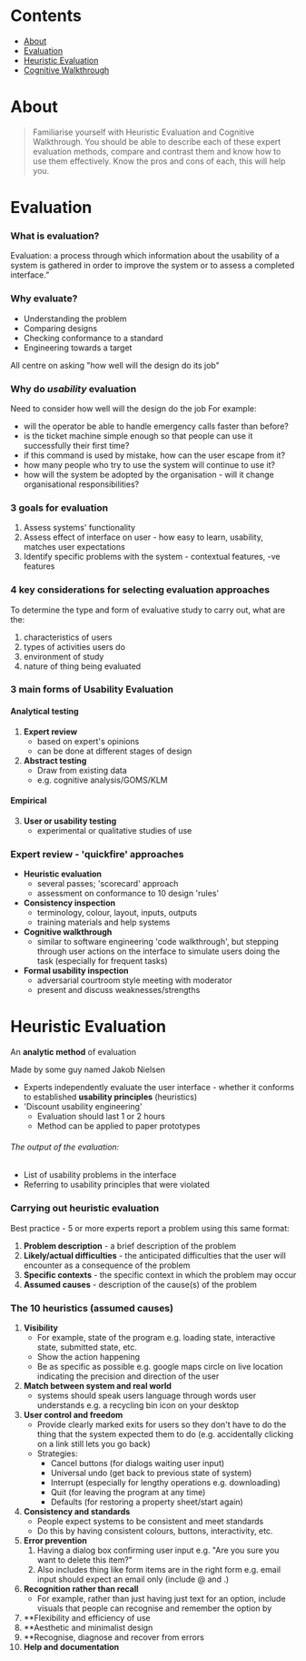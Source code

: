 
# Contents

- [About](#about)
- [Evaluation](#evaluation)
- [Heuristic Evaluation](#heuristic%20evaluation)
- [Cognitive Walkthrough](#cognitive%20walkthrough)

# About

> Familiarise yourself with Heuristic Evaluation and Cognitive Walkthrough. You should be able to describe each of these expert evaluation methods, compare and contrast them and know how to use them effectively. Know the pros and cons of each, this will help you.



# Evaluation

### What is evaluation?

Evaluation: a process through which information about the usability of a system is gathered in order to improve the system or to assess a completed interface.”

### Why evaluate?

- Understanding the problem
- Comparing designs
- Checking conformance to a standard
- Engineering towards a target

All centre on asking "how well will the design do its job"

### Why do ***usability*** evaluation

Need to consider how well will the design do the job 
For example:
- will the operator be able to handle emergency calls faster than before?
- is the ticket machine simple enough so that people can use it successfully their first time?
- if this command is used by mistake, how can the user escape from it?
- how many people who try to use the system will continue to use it?
- how will the system be adopted by the organisation - will it change organisational responsibilities? 

### 3 goals for evaluation

1. Assess systems' functionality
2. Assess effect of interface on user - how easy to learn, usability, matches user expectations
3. Identify specific problems with the system - contextual features, -ve features

### 4 key considerations for selecting evaluation approaches

To determine the type and form of evaluative study to carry out, what are the:
1. characteristics of users
2. types of activities users do
3. environment of study
4. nature of thing being evaluated


### 3 main forms of Usability Evaluation

#### Analytical testing
1. **Expert review**
	- based on expert's opinions
	- can be done at different stages of design
2. **Abstract testing**
	- Draw from existing data
	- e.g. cognitive analysis/GOMS/KLM
#### Empirical
3. **User or usability testing**
	- experimental or qualitative studies of use


### Expert review - 'quickfire' approaches

- **Heuristic evaluation**
	- several passes; 'scorecard' approach
	- assessment on conformance to 10 design 'rules'
- **Consistency inspection**
	- terminology, colour, layout, inputs, outputs
	- training materials and help systems
- **Cognitive walkthrough**
	- similar to software engineering 'code walkthrough', but stepping through user actions on the interface to simulate users doing the task (especially for frequent tasks)
- **Formal usability inspection**
	- adversarial courtroom style meeting with moderator
	- present and discuss weaknesses/strengths



# Heuristic Evaluation

An **analytic method** of evaluation

Made by some guy named Jakob Nielsen

- Experts independently evaluate the user interface - whether it conforms to established **usability principles** (heuristics)
- 'Discount usability engineering'
	- Evaluation should last 1 or 2 hours
	- Method can be applied to paper prototypes

###### The output of the evaluation:
- List of usability problems in the interface
- Referring to usability principles that were violated

### Carrying out heuristic evaluation

Best practice - 5 or more experts report a problem using this same format:

1. **Problem description** - a brief description of the problem
2. **Likely/actual difficulties** - the anticipated difficulties that the user will encounter as a consequence of the problem
3. **Specific contexts** - the specific context in which the problem may occur
4. **Assumed causes** - description of the cause(s) of the problem

### The 10 heuristics (assumed causes)

1. **Visibility**
	- For example, state of the program e.g. loading state, interactive state, submitted state, etc.
	- Show the action happening
	- Be as specific as possible e.g. google maps circle on live location indicating the precision and direction of the user
2. **Match between system and real world**
	- systems should speak users language through words user understands e.g. a recycling bin icon on your desktop
3. **User control and freedom**
	- Provide clearly marked exits for users so they don't have to do the thing that the system expected them to do (e.g. accidentally clicking on a link still lets you go back)
	- Strategies:
		- Cancel buttons (for dialogs waiting user input)
		- Universal undo (get back to previous state of system)
		- Interrupt (especially for lengthy operations e.g. downloading)
		- Quit (for leaving the program at any time)
		- Defaults (for restoring a property sheet/start again)
4. **Consistency and standards**
	- People expect systems to be consistent and meet standards
	- Do this by having consistent colours, buttons, interactivity, etc.
5. **Error prevention**
	1. Having a dialog box confirming user input e.g. "Are you sure you want to delete this item?"
	2. Also includes thing like form items are in the right form e.g. email input should expect an email only (include @ and .)
6. **Recognition rather than recall**
	- For example, rather than just having just text for an option, include visuals that people can recognise and remember the option by
7. **Flexibility and efficiency of use
8. **Aesthetic and minimalist design
9. **Recognise, diagnose and recover from errors
10. **Help and documentation**